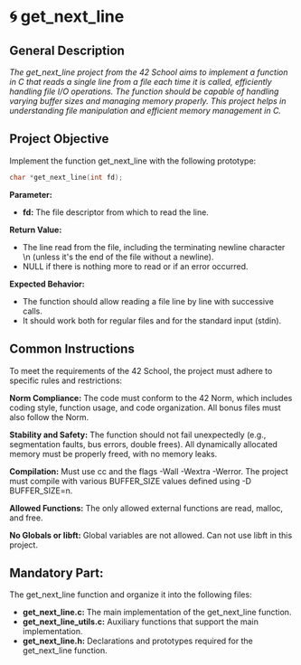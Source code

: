 # 🌀 get_next_line

## **General Description**

*The get_next_line project from the 42 School aims to implement a function in C that reads a single line from a file each time it is called, efficiently handling file I/O operations. The function should be capable of handling varying buffer sizes and managing memory properly. This project helps in understanding file manipulation and efficient memory management in C.*

## **Project Objective**

Implement the function get_next_line with the following prototype: </br>
``` c
char *get_next_line(int fd);
```
 **Parameter:**

- **fd:** The file descriptor from which to read the line.

 **Return Value:**

- The line read from the file, including the terminating newline character \n (unless it's the end of the file without a newline).
- NULL if there is nothing more to read or if an error occurred.

 **Expected Behavior:**

- The function should allow reading a file line by line with successive calls.
- It should work both for regular files and for the standard input (stdin).

## **Common Instructions**

To meet the requirements of the 42 School, the project must adhere to specific rules and restrictions:

 **Norm Compliance:**
      The code must conform to the 42 Norm, which includes coding style, function usage, and code organization.
      All bonus files must also follow the Norm.

  **Stability and Safety:**
      The function should not fail unexpectedly (e.g., segmentation faults, bus errors, double frees).
      All dynamically allocated memory must be properly freed, with no memory leaks.

  **Compilation:**
      Must use cc and the flags -Wall -Wextra -Werror.
      The project must compile with various BUFFER_SIZE values defined using -D BUFFER_SIZE=n.

  **Allowed Functions:**
      The only allowed external functions are read, malloc, and free.

  **No Globals or libft:**
      Global variables are not allowed.
      Can not use libft in this project.

## **Mandatory Part:**
The get_next_line function and organize it into the following files:

 - **get_next_line.c:** The main implementation of the get_next_line function. </br>
 - **get_next_line_utils.c:** Auxiliary functions that support the main implementation. </br>
 - **get_next_line.h:** Declarations and prototypes required for the get_next_line function. </br>
